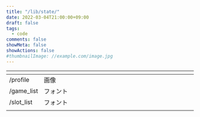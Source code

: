 ```yaml
---
title: "/lib/state/"
date: 2022-03-04T21:00:00+09:00
draft: false
tags:
  - code
comments: false
showMeta: false
showActions: false
#thumbnailImage: //example.com/image.jpg
---
```


| <img width="20%"/> | <img width="1000"/> |
| --- | --- |
| /profile | 画像 |
| /game_list | フォント |
| /slot_list | フォント |
|||
